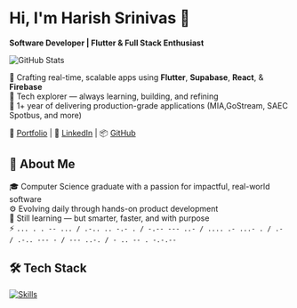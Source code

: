 # Hi, I'm Harish Srinivas 👋  
**Software Developer | Flutter & Full Stack Enthusiast**

<img alt="GitHub Stats" src="https://pixel-profile.vercel.app/api/github-stats?username=Harish-Srinivas-07&theme=road_trip&pixelate_avatar=false&screen_effect=true&hide=avatar" />

🔧 Crafting real-time, scalable apps using **Flutter**, **Supabase**, **React**, & **Firebase**  
🧠 Tech explorer — always learning, building, and refining  
🚀 1+ year of delivering production-grade applications (MIA,GoStream, SAEC Spotbus, and more)

📎 [Portfolio](https://harishsrinivas.netlify.app)  | 🔗 [LinkedIn](https://linkedin.com/in/harishsrinivas-sr) | 📦 [GitHub](https://github.com/Harish-Srinivas-07)


## 🧭 About Me  
🎓 Computer Science graduate with a passion for impactful, real-world software  
⚙️ Evolving daily through hands-on product development  
🧠 Still learning — but smarter, faster, and with purpose  
⚡ `... . . -- ... / .-.. .. -.- . / -.-- --- ..- / .... .- ...- . / .- / .-.. --- - / --- ..-. / - .. -- . -.-.--`


## 🛠️ Tech Stack  

<p align="left">
  <a href="https://harishsrinivas.netlify.app">
    <img src="https://skillicons.dev/icons?i=flutter,supabase,react,tailwindcss,vite,express,python,c,figma,firebase,postman,github,androidstudio" alt="Skills" />
  </a>
</p>

